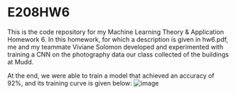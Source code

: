 # E208HW6

This is the code repository for my Machine Learning Theory & Application Homework 6. In this homework, for which a description is given in hw6.pdf, me and my teammate Viviane Solomon developed and experimented with training a CNN on the photography data our class collected of the buildings at Mudd.

At the end, we were able to train a model that achieved an accuracy of 92%, and its training curve is given below: 
![image](https://github.com/bbonifacio-at-mudd/E208HW6/assets/114462423/77272145-266d-4030-831a-ad6899724dd9)
